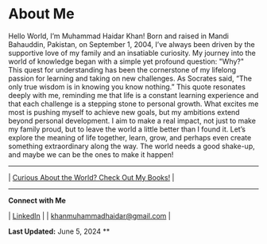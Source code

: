 # About Me 

Hello World, I’m Muhammad Haidar Khan! Born and raised in Mandi Bahauddin, Pakistan, on September 1, 2004, I’ve always been driven by the supportive love of my family and an insatiable curiosity.
My journey into the world of knowledge began with a simple yet profound question: "Why?" This quest for understanding has been the cornerstone of my lifelong passion for learning and taking on new challenges. As Socrates said, “The only true wisdom is in knowing you know nothing.” This quote resonates deeply with me, reminding me that life is a constant learning experience and that each challenge is a stepping stone to personal growth.
What excites me most is pushing myself to achieve new goals, but my ambitions extend beyond personal development. I aim to make a real impact, not just to make my family proud, but to leave the world a little better than I found it. Let’s explore the meaning of life together, learn, grow, and perhaps even create something extraordinary along the way. The world needs a good shake-up, and maybe we can be the ones to make it happen!

---

| [Curious About the World? Check Out My Books!](https://mhaidarkhan.github.io/books/) |

---

**Connect with Me**

| [LinkedIn](https://www.linkedin.com/in/haidarkhan) |
| [khanmuhammadhaidar@gmail.com](mailto:khanmuhammadhaidar@gmail.com) |


**Last Updated:** June 5, 2024
**

